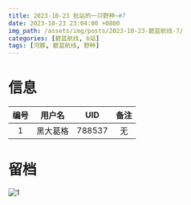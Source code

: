 ```yaml
---
title: 2023-10-23 批站的一只野种~#7
date: 2023-10-23 23:04:00 +0800
img_path: /assets/img/posts/2023-10-23-碧蓝航线-7/
categories: [碧蓝航线, b站]
tags: [河豚, 碧蓝航线, 野种]
---
```


# 信息

| 编号 |  用户名  |  UID   | 备注 |
| :--: | :------: | :----: | :--: |
|  1   | 黑大葛格 | 788537 |  无  |

# 留档

![1](1.jpg)